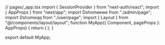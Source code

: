 // pages/_app.tsx
import { SessionProvider } from "next-auth/react";
import { AppProps } from "next/app";
import Dshomeewe from "./admin/page";
import Dshomeqq from "./user/page";
import { Layout } from "@/components/layout/layout";
function MyApp({ Component, pageProps }: AppProps) {
  return (
    <SessionProvider session={pageProps.session}>
      <Dshomeqq />
    </SessionProvider>
  );
}

export default MyApp;
